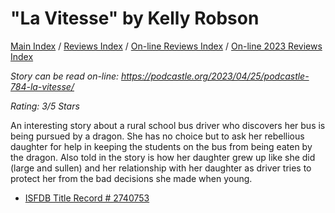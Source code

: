 # "La Vitesse" by Kelly Robson

[Main Index](../../../README.md) / [Reviews Index](../../README.md) / [On-line Reviews Index](../README.md) / [On-line 2023 Reviews Index](README.md)

*Story can be read on-line: <https://podcastle.org/2023/04/25/podcastle-784-la-vitesse/>*

*Rating: 3/5 Stars*

An interesting story about a rural school bus driver who discovers her bus is being pursued by a dragon. She has no choice but to ask her rebellious daughter for help in keeping the students on the bus from being eaten by the dragon. Also told in the story is how her daughter grew up like she did (large and sullen) and her relationship with her daughter as driver tries to protect her from the bad decisions she made when young.

- [ISFDB Title Record # 2740753](https://www.isfdb.org/cgi-bin/title.cgi?2740753)
